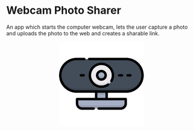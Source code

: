 # Webcam Photo Sharer

An app which starts the computer webcam, lets the user capture a photo and uploads the photo to the web and creates a sharable link.
<br>
<p align="center">
  <img src="images/icon.png" />
</p>
